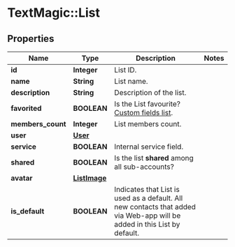 # TextMagic::List

## Properties
Name | Type | Description | Notes
------------ | ------------- | ------------- | -------------
**id** | **Integer** | List ID. | 
**name** | **String** | List name. | 
**description** | **String** | Description of the list. | 
**favorited** | **BOOLEAN** | Is the List favourite? [Custom fields list](http://docs.textmagictesting.com/#operation/getFavourites). | 
**members_count** | **Integer** | List members count. | 
**user** | [**User**](User.md) |  | 
**service** | **BOOLEAN** | Internal service field. | 
**shared** | **BOOLEAN** | Is the list **shared** among all sub-accounts? | 
**avatar** | [**ListImage**](ListImage.md) |  | 
**is_default** | **BOOLEAN** | Indicates that List is used as a default. All new contacts that added via Web-app will be added in this List by default. | 


